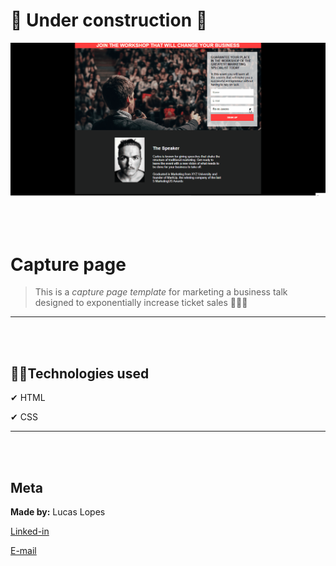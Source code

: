 # 🚧 Under construction 🚧

![Capture Page](./images/template.gif "capture page")
<br/><br/><br/><br/>

# Capture page

>This is a _capture page template_ for marketing a business talk designed to exponentially increase ticket sales 🚀🚀🚀 
---
<br/><br/>


## 👨‍💻Technologies used

✔ HTML

✔ CSS

---
<br/><br/>

## Meta
**Made by:** Lucas Lopes

[Linked-in](https://www.linkedin.com/in/lucas-lopes-840965190/ "My Linked-in")

[E-mail](mailto:lucas.santos.pessoal@outlook.com "My e-mail")

 